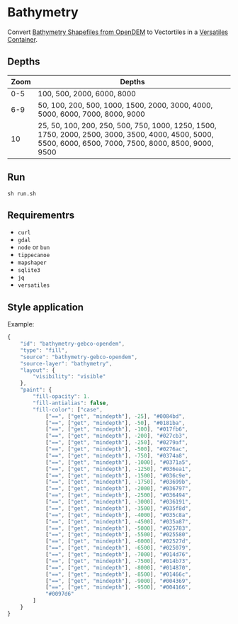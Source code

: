 # Bathymetry

Convert [Bathymetry Shapefiles from OpenDEM](https://www.opendem.info/download_bathymetry.html) to Vectortiles in a [Versatiles Container](https://versatiles.org/).

## Depths

| Zoom | Depths |
| ---- | ------ |
| 0-5  | 100, 500, 2000, 6000, 8000
| 6-9  | 50, 100, 200, 500, 1000, 1500, 2000, 3000, 4000, 5000, 6000, 7000, 8000, 9000
| 10   | 25, 50, 100, 200, 250, 500, 750, 1000, 1250, 1500, 1750, 2000, 2500, 3000, 3500, 4000, 4500, 5000, 5500, 6000, 6500, 7000, 7500, 8000, 8500, 9000, 9500

## Run

`sh run.sh`

## Requirementrs

* `curl`
* `gdal`
* `node` or `bun`
* `tippecanoe`
* `mapshaper`
* `sqlite3`
* `jq`
* `versatiles`

## Style application

Example:

``` js
{
	"id": "bathymetry-gebco-opendem",
	"type": "fill",
	"source": "bathymetry-gebco-opendem",
	"source-layer": "bathymetry",
	"layout": {
		"visibility": "visible"
	},
	"paint": {
		"fill-opacity": 1.
		"fill-antialias": false,
		"fill-color": ["case",
			["==", ["get", "mindepth"], -25], "#0084bd",
			["==", ["get", "mindepth"], -50], "#0181ba",
			["==", ["get", "mindepth"], -100], "#017fb6",
			["==", ["get", "mindepth"], -200], "#027cb3",
			["==", ["get", "mindepth"], -250], "#0279af",
			["==", ["get", "mindepth"], -500], "#0276ac",
			["==", ["get", "mindepth"], -750], "#0374a8",
			["==", ["get", "mindepth"], -1000], "#0371a5",
			["==", ["get", "mindepth"], -1250], "#036ea1",
			["==", ["get", "mindepth"], -1500], "#036c9e",
			["==", ["get", "mindepth"], -1750], "#03699b",
			["==", ["get", "mindepth"], -2000], "#036797",
			["==", ["get", "mindepth"], -2500], "#036494",
			["==", ["get", "mindepth"], -3000], "#036191",
			["==", ["get", "mindepth"], -3500], "#035f8d",
			["==", ["get", "mindepth"], -4000], "#035c8a",
			["==", ["get", "mindepth"], -4500], "#035a87",
			["==", ["get", "mindepth"], -5000], "#025783",
			["==", ["get", "mindepth"], -5500], "#025580",
			["==", ["get", "mindepth"], -6000], "#02527d",
			["==", ["get", "mindepth"], -6500], "#025079",
			["==", ["get", "mindepth"], -7000], "#014d76",
			["==", ["get", "mindepth"], -7500], "#014b73",
			["==", ["get", "mindepth"], -8000], "#014870",
			["==", ["get", "mindepth"], -8500], "#01466c",
			["==", ["get", "mindepth"], -9000], "#004369",
			["==", ["get", "mindepth"], -9500], "#004166",
			"#0097d6"
		]
	}
}
```
